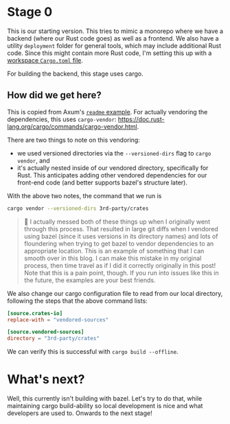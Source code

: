 # Stage 0

This is our starting version. This tries to mimic a monorepo where we have a backend
(where our Rust code goes) as well as a frontend. We also have a utility `deployment`
folder for general tools, which may include additional Rust code.
Since this might contain more Rust code, I'm setting this up with a [workspace `Cargo.toml` file](https://doc.rust-lang.org/book/ch14-03-cargo-workspaces.html).

For building the backend, this stage uses cargo.

## How did we get here?

This is copied from Axum's [`readme` example](https://github.com/tokio-rs/axum/tree/19fe93262fc14862f828b1db8b434fd8608a2a87/examples/readme).
For actually vendoring the dependencies, this uses `cargo-vendor`:
https://doc.rust-lang.org/cargo/commands/cargo-vendor.html.

There are two things to note on this vendoring:

- we used versioned directories via the `--versioned-dirs` flag to `cargo vendor`, and
- it's actually nested inside of our vendored directory, specifically for Rust.
  This anticipates adding other vendored dependencies for our front-end code
  (and better supports bazel's structure later).

With the above two notes, the command that we run is

```sh
cargo vendor --versioned-dirs 3rd-party/crates
```

> :facepalm: I actually messed both of these things up when I originally went through this process.
> That resulted in large git diffs when I vendored using bazel
> (since it uses versions in its directory names)
> and lots of floundering when trying to get bazel
> to vendor dependencies to an appropriate location.
> This is an example of something that I can smooth over in this blog.
> I can make this mistake in my original process,
> then time travel as if I did it correctly originally in this post!
> Note that this is a pain point, though.
> If you run into issues like this in the future,
> the examples are your best friends.

We also change our cargo configuration file to read from our local directory,
following the steps that the above command lists:

```toml
[source.crates-io]
replace-with = "vendored-sources"

[source.vendored-sources]
directory = "3rd-party/crates"
```

We can verify this is successful with `cargo build --offline`.

# What's next?

Well, this currently isn't building with bazel.
Let's try to do that, while maintaining cargo build-ability
so local development is nice and what developers are used to.
Onwards to the next stage!
